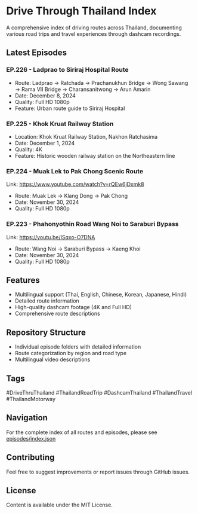 # Drive Through Thailand Index

A comprehensive index of driving routes across Thailand, documenting various road trips and travel experiences through dashcam recordings.

## Latest Episodes

### EP.226 - Ladprao to Siriraj Hospital Route
- Route: Ladprao → Ratchada → Prachanukhun Bridge → Wong Sawang → Rama VII Bridge → Charansanitwong → Arun Amarin
- Date: December 8, 2024
- Quality: Full HD 1080p
- Feature: Urban route guide to Siriraj Hospital

### EP.225 - Khok Kruat Railway Station
- Location: Khok Kruat Railway Station, Nakhon Ratchasima
- Date: December 1, 2024
- Quality: 4K
- Feature: Historic wooden railway station on the Northeastern line

### EP.224 - Muak Lek to Pak Chong Scenic Route
Link: https://www.youtube.com/watch?v=rQEw6jDxmk8
- Route: Muak Lek → Klang Dong → Pak Chong
- Date: November 30, 2024
- Quality: Full HD 1080p

### EP.223 - Phahonyothin Road Wang Noi to Saraburi Bypass
Link: https://youtu.be/ISqxo-O7DNA
- Route: Wang Noi → Saraburi Bypass → Kaeng Khoi
- Date: November 30, 2024
- Quality: Full HD 1080p

## Features
- Multilingual support (Thai, English, Chinese, Korean, Japanese, Hindi)
- Detailed route information
- High-quality dashcam footage (4K and Full HD)
- Comprehensive route descriptions

## Repository Structure
- Individual episode folders with detailed information
- Route categorization by region and road type
- Multilingual video descriptions

## Tags
#DriveThruThailand #ThailandRoadTrip #DashcamThailand #ThailandTravel #ThailandMotorway

## Navigation
For the complete index of all routes and episodes, please see [episodes/index.json](episodes/index.json)

## Contributing
Feel free to suggest improvements or report issues through GitHub issues.

## License
Content is available under the MIT License.